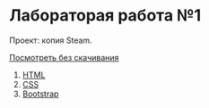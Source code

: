 # Лабораторая работа №1

Проект: копия Steam.

[Посмотреть без скачивания](https://weblab1.netlify.app/)

1. [HTML](http://htmlbook.ru/html)
2. [CSS](http://htmlbook.ru/css)
3. [Bootstrap](https://getbootstrap.com/) 
